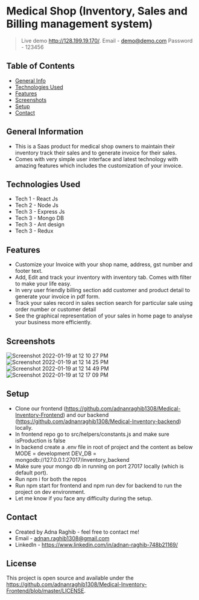 # Medical Shop (Inventory, Sales and Billing management system)
> Live demo http://128.199.19.170/. Email - demo@demo.com Password - 123456

## Table of Contents
* [General Info](#general-information)
* [Technologies Used](#technologies-used)
* [Features](#features)
* [Screenshots](#screenshots)
* [Setup](#setup)
* [Contact](#contact)
<!-- * [License](#license) -->


## General Information
- This is a Saas product for medical shop owners to maintain their inventory track their sales and to generate invoice for their sales.
- Comes with very simple user interface and latest technology with amazing features which includes the customization of your invoice.


## Technologies Used
- Tech 1 - React Js
- Tech 2 - Node Js
- Tech 3 - Express Js
- Tech 3 - Mongo DB
- Tech 3 - Ant design
- Tech 3 - Redux


## Features
- Customize your Invoice with your shop name, address, gst number and footer text.
- Add, Edit and track your inventory with inventory tab. Comes with filter to make your life easy.
- In very user friendly billing section add customer and product detail to generate your invoice in pdf form.
- Track your sales record in sales section search for particular sale using order number or customer detail
- See the graphical representation of your sales in home page to analyse your business more efficiently.


## Screenshots
![Screenshot 2022-01-19 at 12 10 27 PM](https://user-images.githubusercontent.com/56679676/150078807-39e5a7ef-edcd-4f02-83df-e8fafab1077c.jpg)
![Screenshot 2022-01-19 at 12 14 25 PM](https://user-images.githubusercontent.com/56679676/150078824-501ede90-a6cf-4076-9105-137203b65576.jpg)
![Screenshot 2022-01-19 at 12 14 49 PM](https://user-images.githubusercontent.com/56679676/150078833-6852a76c-204b-49f1-8112-4a57914470b8.jpg)
![Screenshot 2022-01-19 at 12 17 09 PM](https://user-images.githubusercontent.com/56679676/150078845-51963c89-cddc-49ae-8348-370127a801aa.jpg)
<!-- If you have screenshots you'd like to share, include them here. -->


## Setup
- Clone our frontend (https://github.com/adnanraghib1308/Medical-Inventory-Frontend) and our backend (https://github.com/adnanraghib1308/Medical-Inventory-backend) locally.
- In frontend repo go to src/helpers/constants.js and make sure isProduction is false
- In backend create a .env file in root of project and the content as below
MODE = development
DEV_DB = mongodb://127.0.0.1:27017/inventory_backend
- Make sure your mongo db in running on port 27017 locally (which is default port).
- Run npm i for both the repos
- Run npm start for frontend and npm run dev for backend to run the project on dev environment.
- Let me know if you face any difficulty during the setup.


## Contact
- Created by Adna Raghib - feel free to contact me!
- Email - adnan.raghib1308@gmail.com
- LinkedIn - https://www.linkedin.com/in/adnan-raghib-748b21169/


## License 
This project is open source and available under the https://github.com/adnanraghib1308/Medical-Inventory-Frontend/blob/master/LICENSE.
